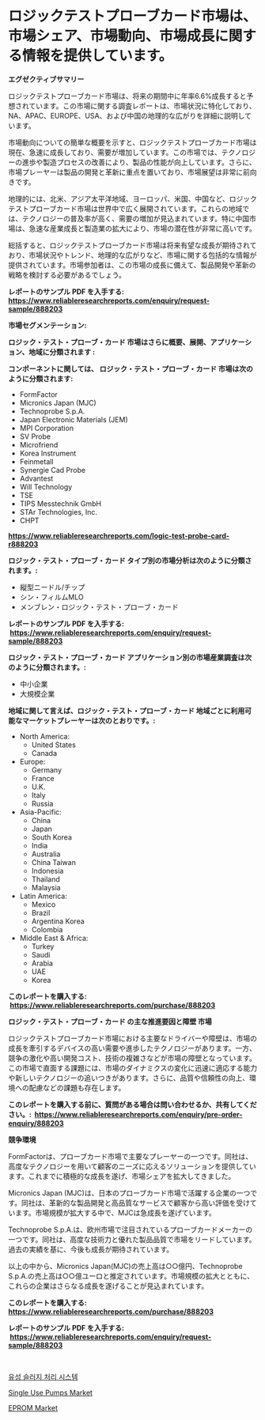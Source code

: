 <p><h1>ロジックテストプローブカード市場は、市場シェア、市場動向、市場成長に関する情報を提供しています。</h1></p><p><strong>エグゼクティブサマリー</strong></p>
<p><p>ロジックテストプローブカード市場は、将来の期間中に年率6.6%成長すると予想されています。この市場に関する調査レポートは、市場状況に特化しており、NA、APAC、EUROPE、USA、および中国の地理的な広がりを詳細に説明しています。</p><p>市場動向についての簡単な概要を示すと、ロジックテストプローブカード市場は現在、急速に成長しており、需要が増加しています。この市場では、テクノロジーの進歩や製造プロセスの改善により、製品の性能が向上しています。さらに、市場プレーヤーは製品の開発と革新に重点を置いており、市場展望は非常に前向きです。</p><p>地理的には、北米、アジア太平洋地域、ヨーロッパ、米国、中国など、ロジックテストプローブカード市場は世界中で広く展開されています。これらの地域では、テクノロジーの普及率が高く、需要の増加が見込まれています。特に中国市場は、急速な産業成長と製造業の拡大により、市場の潜在性が非常に高いです。</p><p>総括すると、ロジックテストプローブカード市場は将来有望な成長が期待されており、市場状況やトレンド、地理的な広がりなど、市場に関する包括的な情報が提供されています。市場参加者は、この市場の成長に備えて、製品開発や革新の戦略を検討する必要があるでしょう。</p></p>
<p><strong>レポートのサンプル PDF を入手する: <a href="https://www.reliableresearchreports.com/enquiry/request-sample/888203">https://www.reliableresearchreports.com/enquiry/request-sample/888203</a></strong></p>
<p><strong>市場セグメンテーション:</strong></p>
<p><strong> ロジック・テスト・プローブ・カード 市場はさらに概要、展開、アプリケーション、地域に分類されます :</strong></p>
<p><strong>コンポーネントに関しては、 ロジック・テスト・プローブ・カード 市場は次のように分類されます: &nbsp;</strong></p>
<p><ul><li>FormFactor</li><li>Micronics Japan (MJC)</li><li>Technoprobe S.p.A.</li><li>Japan Electronic Materials (JEM)</li><li>MPI Corporation</li><li>SV Probe</li><li>Microfriend</li><li>Korea Instrument</li><li>Feinmetall</li><li>Synergie Cad Probe</li><li>Advantest</li><li>Will Technology</li><li>TSE</li><li>TIPS Messtechnik GmbH</li><li>STAr Technologies, Inc.</li><li>CHPT</li></ul></p>
<p><strong><a href="https://www.reliableresearchreports.com/logic-test-probe-card-r888203">https://www.reliableresearchreports.com/logic-test-probe-card-r888203</a></strong></p>
<p><strong> ロジック・テスト・プローブ・カード タイプ別の市場分析は次のように分類されます。:</strong></p>
<p><ul><li>縦型ニードル/チップ</li><li>シン・フィルムMLO</li><li>メンブレン・ロジック・テスト・プローブ・カード</li></ul></p>
<p><strong>レポートのサンプル PDF を入手する: &nbsp;<a href="https://www.reliableresearchreports.com/enquiry/request-sample/888203">https://www.reliableresearchreports.com/enquiry/request-sample/888203</a></strong></p>
<p><strong> ロジック・テスト・プローブ・カード アプリケーション別の市場産業調査は次のように分類されます。:</strong></p>
<p><ul><li>中小企業</li><li>大規模企業</li></ul></p>
<p><strong>地域に関して言えば、ロジック・テスト・プローブ・カード 地域ごとに利用可能なマーケットプレーヤーは次のとおりです。:</strong></p>
<p><ul>
    <li>
        North America:
        <ul>
            <li>United States</li>
            <li>Canada</li>
        </ul>
    </li>
    <li>
        Europe:
        <ul>
            <li>Germany</li>
            <li>France</li>
            <li>U.K.</li>
            <li>Italy</li>
            <li>Russia</li>
        </ul>
    </li>
    <li>
        Asia-Pacific:
        <ul>
            <li>China</li>
            <li>Japan</li>
            <li>South Korea</li>
            <li>India</li>
            <li>Australia</li>
            <li>China Taiwan</li>
            <li>Indonesia</li>
            <li>Thailand</li>
            <li>Malaysia</li>
        </ul>
    </li>
    <li>
        Latin America:
        <ul>
            <li>Mexico</li>
            <li>Brazil</li>
            <li>Argentina Korea</li>
            <li>Colombia</li>
        </ul>
    </li>
    <li>
        Middle East & Africa:
        <ul>
            <li>Turkey</li>
            <li>Saudi</li>
            <li>Arabia</li>
            <li>UAE</li>
            <li>Korea</li>
        </ul>
    </li>
    </ul></p>
<p><strong>このレポートを購入する: &nbsp;<a href="https://www.reliableresearchreports.com/purchase/888203">https://www.reliableresearchreports.com/purchase/888203</a></strong></p>
<p><strong>ロジック・テスト・プローブ・カード の主な推進要因と障壁 市場</strong></p>
<p><p>ロジックテストプローブカード市場における主要なドライバーや障壁は、市場の成長を牽引するデバイスの高い需要や進歩したテクノロジーがあります。一方、競争の激化や高い開発コスト、技術の複雑さなどが市場の障壁となっています。この市場で直面する課題には、市場のダイナミクスの変化に迅速に適応する能力や新しいテクノロジーの追いつきがあります。さらに、品質や信頼性の向上、環境への配慮などの課題も存在します。</p></p>
<p><strong>このレポートを購入する前に、質問がある場合は問い合わせるか、共有してください。:&nbsp; <a href="https://www.reliableresearchreports.com/enquiry/pre-order-enquiry/888203">https://www.reliableresearchreports.com/enquiry/pre-order-enquiry/888203</a></strong></p>
<p><strong>競争環境</strong></p>
<p><p>FormFactorは、プローブカード市場で主要なプレーヤーの一つです。同社は、高度なテクノロジーを用いて顧客のニーズに応えるソリューションを提供しています。これまでに積極的な成長を遂げ、市場シェアを拡大してきました。</p><p>Micronics Japan (MJC)は、日本のプローブカード市場で活躍する企業の一つです。同社は、革新的な製品開発と高品質なサービスで顧客から高い評価を受けています。市場規模が拡大する中で、MJCは急成長を遂げています。</p><p>Technoprobe S.p.A.は、欧州市場で注目されているプローブカードメーカーの一つです。同社は、高度な技術力と優れた製品品質で市場をリードしています。過去の実績を基に、今後も成長が期待されています。</p><p>以上の中から、Micronics Japan(MJC)の売上高は○○億円、Technoprobe S.p.A.の売上高は○○億ユーロと推定されています。市場規模の拡大とともに、これらの企業はさらなる成長を遂げることが見込まれています。</p></p>
<p><strong>このレポートを購入する: &nbsp; <a href="https://www.reliableresearchreports.com/purchase/888203">https://www.reliableresearchreports.com/purchase/888203</a></strong></p>
<p><strong>レポートのサンプル PDF を入手する: &nbsp;<a href="https://www.reliableresearchreports.com/enquiry/request-sample/888203">https://www.reliableresearchreports.com/enquiry/request-sample/888203</a></strong><strong></strong></p>
<p>&nbsp;</p>
<p><p><a href="https://github.com/rsg307664904/Market-Research-Report-List-1/blob/main/142207125142.md">유성 슬러지 처리 시스템</a></p><p><a href="https://github.com/AKSHATREPORTPRIME/Market-Research-Report-List-4/blob/main/single-use-pumps-market.md">Single Use Pumps Market</a></p><p><a href="https://cedar-agate-3da.notion.site/EPROM-Market-Share-Evolution-and-Market-Growth-Trends-2024-2031-593ab6e470f549209dec043a7a56b680">EPROM Market</a></p></p>